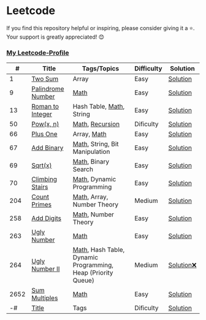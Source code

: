 # Leetcode
If you find this repository helpful or inspiring, please consider giving it a ⭐. Your support is greatly appreciated! 😊 </br>
### [My Leetcode-Profile](https://leetcode.com/Vaibhav_saroj/)

\# | Title | Tags/Topics | Difficulty | Solution
---|---|---|---|---
1 | [Two Sum](https://leetcode.com/problems/two-sum/) | Array | Easy | [Solution](https://github.com/vaibhav1281/Leetcode/tree/main/1.%20Two%20Sum)
9 | [Palindrome Number](https://leetcode.com/problems/palindrome-number/) | [Math](https://leetcode.com/tag/math/) | Easy | [Solution](https://github.com/vaibhav1281/Leetcode/blob/main/9.%20Palindrome%20Number%20(Easy)/README.md)
13 | [Roman to Integer](https://leetcode.com/problems/roman-to-integer/) | Hash Table, [Math](https://leetcode.com/tag/math/), String | Easy | [Solution](https://github.com/vaibhav1281/Leetcode/blob/main/13.%20Roman%20to%20Integer%20(Easy)/README.md)
50 | [Pow(x, n)](https://leetcode.com/problems/powx-n/description/) | [Math](https://leetcode.com/tag/math/), [Recursion](https://leetcode.com/tag/recursion/) | Dificulty | [Solution](https://github.com/vaibhav1281/Leetcode/blob/main/50.%20Pow(x%2C%20n)/README.md)
66 | [Plus One](https://leetcode.com/problems/plus-one/description/) | Array, [Math](https://leetcode.com/tag/math/) | Easy | [Solution](https://github.com/vaibhav1281/Leetcode/blob/main/66.%20Plus%20One%20(Easy)/README.md)
67 | [Add Binary](https://leetcode.com/problems/add-binary/) | [Math](https://leetcode.com/tag/math/), String, Bit Manipulation | Easy | [Solution](https://github.com/vaibhav1281/Leetcode/blob/main/67.%20Add%20Binary/README.md)
69 | [Sqrt(x)](https://leetcode.com/problems/sqrtx/) | [Math](https://leetcode.com/tag/math/), Binary Search | Easy | [Solution](https://github.com/vaibhav1281/Leetcode/blob/main/69.%20Sqrt(x)/README.md)
70 | [Climbing Stairs](https://leetcode.com/problems/climbing-stairs/) | [Math](https://leetcode.com/tag/math/), Dynamic Programming | Easy | [Solution](https://github.com/vaibhav1281/Leetcode/blob/main/Climbing%20Stairs/README.md)
204 | [Count Primes](https://leetcode.com/problems/count-primes/) | [Math](https://leetcode.com/tag/math/), Array, Number Theory | Medium | [Solution](https://github.com/vaibhav1281/Leetcode/blob/main/204.%20Count%20Primes/README.md)
258 | [Add Digits](https://leetcode.com/problems/add-digits/) | [Math](https://leetcode.com/tag/math/), Number Theory | Easy | [Solution](https://github.com/vaibhav1281/Leetcode/blob/main/258.%20Add%20Digits%20(Easy)/README.md)
263 | [Ugly Number](https://leetcode.com/problems/ugly-number/) | [Math](https://leetcode.com/tag/math/) | Easy | [Solution](https://github.com/vaibhav1281/Leetcode/blob/main/263.%20Ugly%20Number/README.md)
264 | [Ugly Number II](https://leetcode.com/problems/ugly-number-ii/) | [Math](https://leetcode.com/tag/math/), Hash Table, Dynamic Programming, Heap (Priority Queue) | Medium | [Solution❌]()
2652 | [Sum Multiples](https://leetcode.com/problems/sum-multiples/) | [Math](https://leetcode.com/tag/math/) | Easy | [Solution](https://github.com/vaibhav1281/Leetcode/blob/main/2652.%20Sum%20Multiples/README.md)
-# | [Title]() | Tags | Dificulty | [Solution]()


